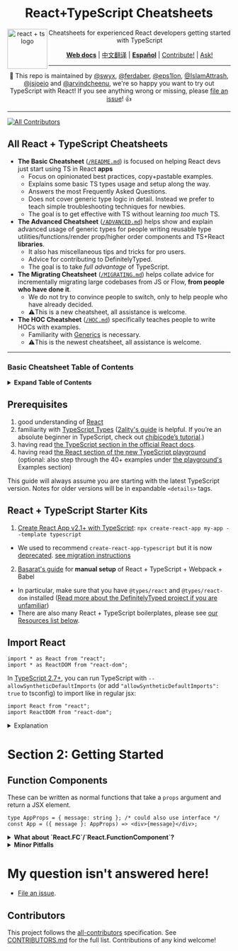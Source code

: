 <div align="center">
<h1>React+TypeScript Cheatsheets</h1>

<a href="https://github.com/typescript-cheatsheets/react-typescript-cheatsheet/issues/81">
  <img
    height="90"
    width="90"
    alt="react + ts logo"
    src="https://user-images.githubusercontent.com/6764957/53868378-2b51fc80-3fb3-11e9-9cee-0277efe8a927.png"
    align="left"
  />
</a>

<p>Cheatsheets for experienced React developers getting started with TypeScript</p>

[**Web docs**](https://react-typescript-cheatsheet.netlify.app/docs/basic/setup) |
[中文翻译](https://github.com/fi3ework/blog/tree/master/react-typescript-cheatsheet-cn) |
[**Español**](https://github.com/typescript-cheatsheets/react-typescript-cheatsheet-es) |
[Contribute!](https://github.com/typescript-cheatsheets/react-typescript-cheatsheet/blob/master/CONTRIBUTING.md) |
[Ask!](https://github.com/typescript-cheatsheets/react-typescript-cheatsheet/issues/new/choose)

</div>

---

<div align="center">

:wave: This repo is maintained by [@swyx](https://twitter.com/swyx), [@ferdaber](https://twitter.com/ferdaber), [@eps1lon](https://twitter.com/sebsilbermann), [@IslamAttrash](https://twitter.com/IslamAttrash), [@jsjoeio](https://twitter.com/jsjoeio) and [@arvindcheenu](https://twitter.com/arvincheenu), we're so happy you want to try out TypeScript with React! If you see anything wrong or missing, please [file an issue](https://github.com/typescript-cheatsheets/react-typescript-cheatsheet/issues/new/choose)! :+1:

</div>

---

[![All Contributors](https://img.shields.io/github/contributors/typescript-cheatsheets/react-typescript-cheatsheet?color=orange&style=flat-square)](/CONTRIBUTORS.md)

## All React + TypeScript Cheatsheets

- **The Basic Cheatsheet** ([`/README.md`](/README.md#basic-cheatsheet-table-of-contents)) is focused on helping React devs just start using TS in React **apps**
  - Focus on opinionated best practices, copy+pastable examples.
  - Explains some basic TS types usage and setup along the way.
  - Answers the most Frequently Asked Questions.
  - Does not cover generic type logic in detail. Instead we prefer to teach simple troubleshooting techniques for newbies.
  - The goal is to get effective with TS without learning _too much_ TS.
- **The Advanced Cheatsheet** ([`/ADVANCED.md`](https://react-typescript-cheatsheet.netlify.app/docs/advanced/intro)) helps show and explain advanced usage of generic types for people writing reusable type utilities/functions/render prop/higher order components and TS+React **libraries**.
  - It also has miscellaneous tips and tricks for pro users.
  - Advice for contributing to DefinitelyTyped.
  - The goal is to take _full advantage_ of TypeScript.
- **The Migrating Cheatsheet** ([`/MIGRATING.md`](https://react-typescript-cheatsheet.netlify.app/docs/migration/intro)) helps collate advice for incrementally migrating large codebases from JS or Flow, **from people who have done it**.
  - We do not try to convince people to switch, only to help people who have already decided.
  - ⚠️This is a new cheatsheet, all assistance is welcome.
- **The HOC Cheatsheet** ([`/HOC.md`](https://react-typescript-cheatsheet.netlify.app/docs/hoc/intro)) specifically teaches people to write HOCs with examples.
  - Familiarity with [Generics](https://www.typescriptlang.org/docs/handbook/generics.html) is necessary.
  - ⚠️This is the newest cheatsheet, all assistance is welcome.

---

### Basic Cheatsheet Table of Contents

<details>

<summary><b>Expand Table of Contents</b></summary>

- [Section 1: Setup](#section-1-setup)
<!--START-SECTION:setup-toc-->
	- [Prerequisites](#prerequisites)
	- [React + TypeScript Starter Kits](#react--typescript-starter-kits)
	- [Import React](#import-react)
<!--END-SECTION:setup-toc-->
- [Section 2: Getting Started](#section-2-getting-started)
  - [Function Components](#function-components)
  - [Hooks](#hooks)
  - [Class Components](#class-components)
  - [Typing defaultProps](#typing-defaultprops)
  - [Types or Interfaces?](#types-or-interfaces)
  - [Basic Prop Types Examples](#basic-prop-types-examples)
  - [Useful React Prop Type Examples](#useful-react-prop-type-examples)
  - [getDerivedStateFromProps](#getDerivedStateFromProps)
  - [Forms and Events](#forms-and-events)
  - [Context](#context)
  - [forwardRef/createRef](#forwardrefcreateref)
  - [Portals](#portals)
  - [Error Boundaries](#error-boundaries)
  - [Concurrent React/React Suspense](#concurrent-reactreact-suspense)
- [Basic Troubleshooting Handbook: Types](#basic-troubleshooting-handbook-types)
<!--START-SECTION:types-toc-->
<!--END-SECTION:types-toc-->
- [Troubleshooting Handbook: Operators](#troubleshooting-handbook-operators)
- [Troubleshooting Handbook: Utilties](#troubleshooting-handbook-utilities)
- [Troubleshooting Handbook: tsconfig.json](#troubleshooting-handbook-tsconfigjson)
- [Troubleshooting Handbook: Bugs in official typings](#troubleshooting-handbook-bugs-in-official-typings)
- [Recommended React + TypeScript codebases to learn from](#recommended-react--typescript-codebases-to-learn-from)
- [Editor Tooling and Integration](#editor-tooling-and-integration)
- [Linting](#linting)
- [Other React + TypeScript resources](#other-react--typescript-resources)
- [Recommended React + TypeScript talks](#recommended-react--typescript-talks)
- [Time to Really Learn TypeScript](#time-to-really-learn-typescript)
- [Example App](#example-app)
- [My question isn't answered here!](#my-question-isnt-answered-here)
  </details>

<!--START-SECTION:setup-->
## Prerequisites

1. good understanding of [React](https://reactjs.org)
2. familiarity with [TypeScript Types](https://www.typescriptlang.org/docs/handbook/basic-types.html) ([2ality's guide](http://2ality.com/2018/04/type-notation-typescript.html) is helpful. If you’re an absolute beginner in TypeScript, check out [chibicode’s tutorial](https://ts.chibicode.com/todo/).)
3. having read [the TypeScript section in the official React docs](https://reactjs.org/docs/static-type-checking.html#typescript).
4. having read [the React section of the new TypeScript playground](http://www.typescriptlang.org/play/index.html?jsx=2&esModuleInterop=true&e=181#example/typescript-with-react) (optional: also step through the 40+ examples under [the playground's](http://www.typescriptlang.org/play/index.html) Examples section)

This guide will always assume you are starting with the latest TypeScript version. Notes for older versions will be in expandable `<details>` tags.

## React + TypeScript Starter Kits

1. [Create React App v2.1+ with TypeScript](https://facebook.github.io/create-react-app/docs/adding-typescript): `npx create-react-app my-app --template typescript`

- We used to recommend `create-react-app-typescript` but it is now [deprecated](https://www.reddit.com/r/reactjs/comments/a5919a/createreactapptypescript_has_been_archived_rip/). [see migration instructions](https://vincenttunru.com/migrate-create-react-app-typescript-to-create-react-app/)

2. [Basarat's guide](https://github.com/basarat/typescript-react/tree/master/01%20bootstrap) for **manual setup** of React + TypeScript + Webpack + Babel

- In particular, make sure that you have `@types/react` and `@types/react-dom` installed ([Read more about the DefinitelyTyped project if you are unfamiliar](https://definitelytyped.org/))
- There are also many React + TypeScript boilerplates, please see [our Resources list below](https://github.com/typescript-cheatsheets/react-typescript-cheatsheet#recommended-react--typescript-codebases-to-learn-from).

## Import React

```tsx
import * as React from "react";
import * as ReactDOM from "react-dom";
```

In [TypeScript 2.7+](https://www.typescriptlang.org/docs/handbook/release-notes/typescript-2-7.html), you can run TypeScript with `--allowSyntheticDefaultImports` (or add `"allowSyntheticDefaultImports": true` to tsconfig) to import like in regular jsx:

```tsx
import React from "react";
import ReactDOM from "react-dom";
```

<details>

<summary>Explanation</summary>

Why `allowSyntheticDefaultImports` over `esModuleInterop`? [Daniel Rosenwasser](https://twitter.com/drosenwasser/status/1003097042653073408) has said that it's better for webpack/parcel. For more discussion check out <https://github.com/wmonk/create-react-app-typescript/issues/214>

You should also check [the new TypeScript docs for official descriptions between each compiler flag](https://www.typescriptlang.org/v2/en/tsconfig#allowSyntheticDefaultImports)!

</details>

<!--END-SECTION:setup-->

# Section 2: Getting Started

<!--START-SECTION:function-components-->
## Function Components

These can be written as normal functions that take a `props` argument and return a JSX element.

```tsx
type AppProps = { message: string }; /* could also use interface */
const App = ({ message }: AppProps) => <div>{message}</div>;
```

<details>

<summary><b>What about `React.FC`/`React.FunctionComponent`?</b></summary>

You can also write components with `React.FunctionComponent` (or the shorthand `React.FC` - they are the same):

```tsx
const App: React.FunctionComponent<{ message: string }> = ({ message }) => (
  <div>{message}</div>
);
```

Some differences from the "normal function" version:

- `React.FunctionComponent` is explicit about the return type, while the normal function version is implicit (or else needs additional annotation).

- It provides typechecking and autocomplete for static properties like `displayName`, `propTypes`, and `defaultProps`.

  - Note that there are some known issues using `defaultProps` with `React.FunctionComponent`. See [this issue for details](https://github.com/typescript-cheatsheets/react-typescript-cheatsheet/issues/87). We maintain a separate `defaultProps` section you can also look up.

- It provides an implicit definition of `children` (see below) - however there are some issues with the implicit `children` type (e.g. [DefinitelyTyped#33006](https://github.com/DefinitelyTyped/DefinitelyTyped/issues/33006)), and it might considered better style to be explicit about components that consume `children`, anyway.

```tsx
const Title: React.FunctionComponent<{ title: string }> = ({
  children,
  title,
}) => <div title={title}>{children}</div>;
```

- _In the future_, it may automatically mark props as `readonly`, though that's a moot point if the props object is destructured in the parameter list.

In most cases it makes very little difference which syntax is used, but you may prefer the more explicit nature of `React.FunctionComponent`.

</details>

<details>
<summary><b>Minor Pitfalls</b></summary>

These patterns are not supported:

**Conditional rendering**

```tsx
const MyConditionalComponent = ({ shouldRender = false }) =>
  shouldRender ? <div /> : false; // don't do this in JS either
const el = <MyConditionalComponent />; // throws an error
```

This is because due to limitations in the compiler, function components cannot return anything other than a JSX expression or `null`, otherwise it complains with a cryptic error message saying that the other type is not assignable to `Element`.

```tsx
const MyArrayComponent = () => Array(5).fill(<div />);
const el2 = <MyArrayComponent />; // throws an error
```

**Array.fill**

Unfortunately just annotating the function type will not help so if you really need to return other exotic types that React supports, you'd need to perform a type assertion:

```tsx
const MyArrayComponent = () => (Array(5).fill(<div />) as any) as JSX.Element;
```

[See commentary by @ferdaber here](https://github.com/typescript-cheatsheets/react-typescript-cheatsheet/issues/57).

</details>

<!--END-SECTION:function-components-->

<!--START-SECTION:hooks-->
<!--END-SECTION:hooks-->

<!--START-SECTION:class-components-->
<!--END-SECTION:class-components-->

<!--START-SECTION:default-props-->
<!--END-SECTION:default-props-->

<!--START-SECTION:type-or-interface-->
<!--END-SECTION:type-or-interface-->

<!--START-SECTION:basic-type-examples-->
<!--END-SECTION:basic-type-examples-->

<!--START-SECTION:react-prop-type-examples-->
<!--END-SECTION:react-prop-type-examples-->

<!--START-SECTION:get-derived-state-from-props-->
<!--END-SECTION:get-derived-state-from-props-->

<!--START-SECTION:forms-and-events-->
<!--END-SECTION:forms-and-events-->

<!--START-SECTION:context-->
<!--END-SECTION:context-->

<!--START-SECTION:forward-create-ref-->
<!--END-SECTION:forward-create-ref-->

<!--START-SECTION:portals-->
<!--END-SECTION:portals-->

<!--START-SECTION:error-boundaries-->
<!--END-SECTION:error-boundaries-->

<!--START-SECTION:concurrent-->
<!--END-SECTION:concurrent-->

<!--START-SECTION:types-->
<!--END-SECTION:types-->

<!--START-SECTION:operators-->
<!--END-SECTION:operators-->

<!--START-SECTION:utilities-->
<!--END-SECTION:utilities-->

<!--START-SECTION:ts-config-->
<!--END-SECTION:ts-config-->

<!--START-SECTION:official-typings-bugs-->
<!--END-SECTION:official-typings-bugs-->

<!--START-SECTION:non-ts-files-->
<!--END-SECTION:non-ts-files-->

<!--START-SECTION:resources-->
<!--END-SECTION:resources-->

<!--START-SECTION:editor-integration-->
<!--END-SECTION:editor-integration-->

<!--START-SECTION:linting-->
<!--END-SECTION:linting-->

<!--START-SECTION:other-resources-->
<!--END-SECTION:other-resources-->

<!--START-SECTION:talks-->
<!--END-SECTION:talks-->

<!--START-SECTION:learn-ts-->
<!--END-SECTION:learn-ts-->

<!--START-SECTION:examples-->
<!--END-SECTION:examples-->

# My question isn't answered here!

- [File an issue](https://github.com/typescript-cheatsheets/react-typescript-cheatsheet/issues/new).

## Contributors

This project follows the [all-contributors](https://github.com/all-contributors/all-contributors) specification. See [CONTRIBUTORS.md](/CONTRIBUTORS.md) for the full list. Contributions of any kind welcome!
